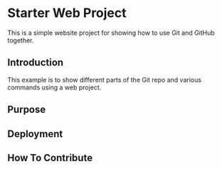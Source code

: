 # Starter Web Project

This is a simple website project for showing how to use Git and GitHub together.

## Introduction

This example is to show different parts of the Git repo and various commands using a web project.

## Purpose

## Deployment

## How To Contribute